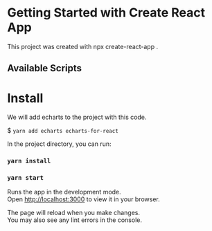 # Getting Started with Create React App

This project was created with npx create-react-app .

## Available Scripts

# Install

We will add echarts to the project with this code.

$ `yarn add echarts echarts-for-react`

In the project directory, you can run:

### `yarn install`

### `yarn start`

Runs the app in the development mode.\
Open [http://localhost:3000](http://localhost:3000) to view it in your browser.

The page will reload when you make changes.\
You may also see any lint errors in the console.




 
